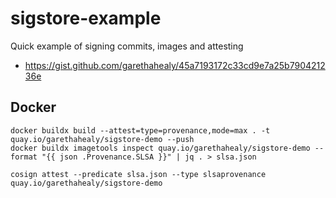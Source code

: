 # sigstore-example

Quick example of signing commits, images and attesting
- https://gist.github.com/garethahealy/45a7193172c33cd9e7a25b790421236e

## Docker

```
docker buildx build --attest=type=provenance,mode=max . -t quay.io/garethahealy/sigstore-demo --push
docker buildx imagetools inspect quay.io/garethahealy/sigstore-demo --format "{{ json .Provenance.SLSA }}" | jq . > slsa.json

cosign attest --predicate slsa.json --type slsaprovenance quay.io/garethahealy/sigstore-demo
```
